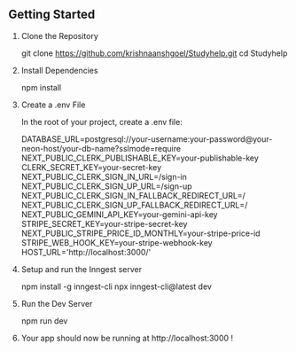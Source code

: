 ## Getting Started

1. Clone the Repository

      git clone https://github.com/krishnaanshgoel/Studyhelp.git
      cd Studyhelp

 2. Install Dependencies

      npm install

3. Create a .env File

      In the root of your project, create a .env file:

      DATABASE_URL=postgresql://your-username:your-password@your-neon-host/your-db-name?sslmode=require
      NEXT_PUBLIC_CLERK_PUBLISHABLE_KEY=your-publishable-key
      CLERK_SECRET_KEY=your-secret-key
      NEXT_PUBLIC_CLERK_SIGN_IN_URL=/sign-in
      NEXT_PUBLIC_CLERK_SIGN_UP_URL=/sign-up
      NEXT_PUBLIC_CLERK_SIGN_IN_FALLBACK_REDIRECT_URL=/
      NEXT_PUBLIC_CLERK_SIGN_UP_FALLBACK_REDIRECT_URL=/
      NEXT_PUBLIC_GEMINI_API_KEY=your-gemini-api-key
      STRIPE_SECRET_KEY=your-stripe-secret-key
      NEXT_PUBLIC_STRIPE_PRICE_ID_MONTHLY=your-stripe-price-id
      STRIPE_WEB_HOOK_KEY=your-stripe-webhook-key
      HOST_URL='http://localhost:3000/'

4. Setup and run the Inngest server

      npm install -g inngest-cli
      npx inngest-cli@latest dev

5. Run the Dev Server

    npm run dev

6. Your app should now be running at http://localhost:3000 !

